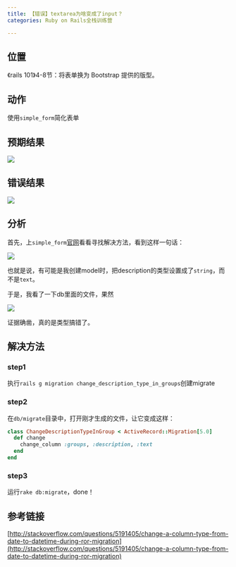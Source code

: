 ```yaml
---
title: 【错误】textarea为啥变成了input？
categories: Ruby on Rails全栈训练营

---
```


## 位置

《rails 101》4-8节：将表单换为 Bootstrap 提供的版型。

## 动作

使用`simple_form`简化表单

## 预期结果

![](http://oggx6lf7f.bkt.clouddn.com/k2owp.jpg)

## 错误结果

![](http://oggx6lf7f.bkt.clouddn.com/ixyqh.jpg)

## 分析

首先，上`simple_form`[官网](https://github.com/plataformatec/simple_form)看看寻找解决方法，看到这样一句话：

![](http://oggx6lf7f.bkt.clouddn.com/d07z3.jpg)

也就是说，有可能是我创建model时，把description的类型设置成了`string`，而不是`text`。

于是，我看了一下db里面的文件，果然

![](http://oggx6lf7f.bkt.clouddn.com/4zlkt.jpg)

证据确凿，真的是类型搞错了。

## 解决方法

### step1

执行`rails g migration change_description_type_in_groups`创建migrate

### step2

在`db/migrate`目录中，打开刚才生成的文件，让它变成这样：

```ruby
class ChangeDescriptionTypeInGroup < ActiveRecord::Migration[5.0]
  def change
  	change_column :groups, :description, :text
  end
end
```

### step3

运行`rake db:migrate`，done！

## 参考链接

[http://stackoverflow.com/questions/5191405/change-a-column-type-from-date-to-datetime-during-ror-migration](http://stackoverflow.com/questions/5191405/change-a-column-type-from-date-to-datetime-during-ror-migration)
